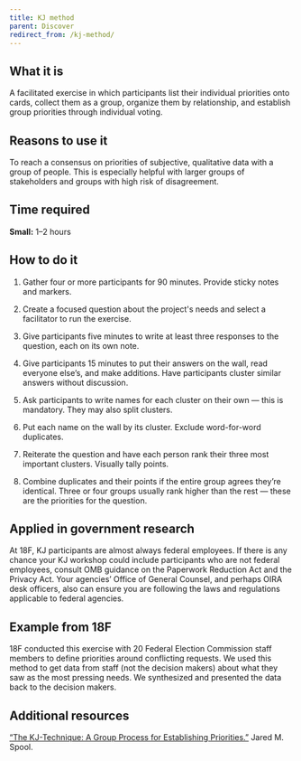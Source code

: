```yaml
---
title: KJ method
parent: Discover
redirect_from: /kj-method/
---
```


## What it is

A facilitated exercise in which participants list their individual priorities onto cards, collect them as a group, organize them by relationship, and establish group priorities through individual voting.

## Reasons to use it

To reach a consensus on priorities of subjective, qualitative data with a group of people. This is especially helpful with larger groups of stakeholders and groups with high risk of disagreement.

## Time required

**Small:** 1–2 hours

## How to do it

1. Gather four or more participants for 90 minutes. Provide sticky notes and markers.

2. Create a focused question about the project's needs and select a facilitator to run the exercise.

3. Give participants five minutes to write at least three responses to the question, each on its own note.

4. Give participants 15 minutes to put their answers on the wall, read everyone else’s, and make additions. Have participants cluster similar answers without discussion.

5. Ask participants to write names for each cluster on their own — this is mandatory. They may also split clusters.

6. Put each name on the wall by its cluster. Exclude word-for-word duplicates.

7. Reiterate the question and have each person rank their three most important clusters. Visually tally points.

8. Combine duplicates and their points if the entire group agrees they’re identical. Three or four groups usually rank higher than the rest — these are the priorities for the question.

## Applied in government research

At 18F, KJ participants are almost always federal employees. If there is any chance your KJ workshop could include participants who are not federal employees, consult OMB guidance on the Paperwork Reduction Act and the Privacy Act. Your agencies’ Office of General Counsel, and perhaps OIRA desk officers, also can ensure you are following the laws and regulations applicable to federal agencies.

## Example from 18F

18F conducted this exercise with 20 Federal Election Commission staff members to define priorities around conflicting requests. We used this method to get data from staff (not the decision makers) about what they saw as the most pressing needs. We synthesized and presented the data back to the decision makers.

## Additional resources

[“The KJ-Technique: A Group Process for Establishing Priorities.”](http://www.uie.com/articles/kj_technique/) Jared M. Spool.
